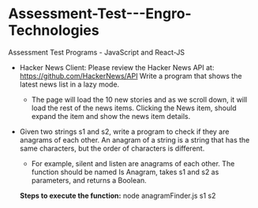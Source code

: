 # Assessment-Test---Engro-Technologies
Assessment Test Programs - JavaScript and React-JS

* Hacker News Client: Please review the Hacker News API at: https://github.com/HackerNews/API
Write a program that shows the latest news list in a lazy mode. 
    * The page will load the 10 new stories and as we scroll down, it will load the rest of the news items. Clicking the News item, should expand the item and show the news item details. 


* Given two strings s1 and s2, write a program to check if they are anagrams of each other. An anagram of a string is a string that has the same characters, but the order of characters is different.
    * For example, silent and listen are anagrams of each other. The function should be named Is Anagram, takes s1 and s2 as parameters, and returns a Boolean. 

    **Steps to execute the function:**
        node anagramFinder.js s1 s2